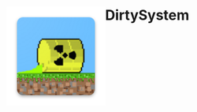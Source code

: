 # DirtySystem <img align="left" width="200" height="200" src="app/src/main/res/mipmap-xxxhdpi/ic_launcher.png">
